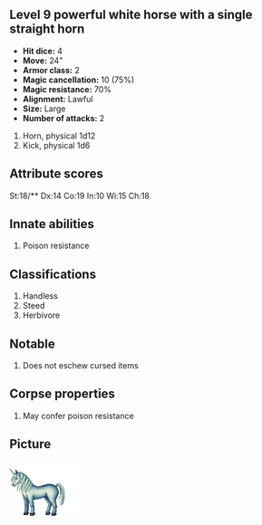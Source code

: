 ## Level 9 powerful white horse with a single straight horn
- **Hit dice:** 4
- **Move:** 24"
- **Armor class:** 2
- **Magic cancellation:** 10 (75%)
- **Magic resistance:** 70%
- **Alignment:** Lawful
- **Size:** Large
- **Number of attacks:** 2
1. Horn, physical 1d12
2. Kick, physical 1d6
## Attribute scores
St:18/** Dx:14 Co:19 In:10 Wi:15 Ch:18
## Innate abilities
1. Poison resistance
## Classifications
1. Handless
2. Steed
3. Herbivore
## Notable
1. Does not eschew cursed items
## Corpse properties
1. May confer poison resistance
## Picture
![White unicorn](https://github.com/hyvanmielenpelit/GnollHackTileSet/blob/main/Monsters/white_unicorn/white_unicorn.png)
